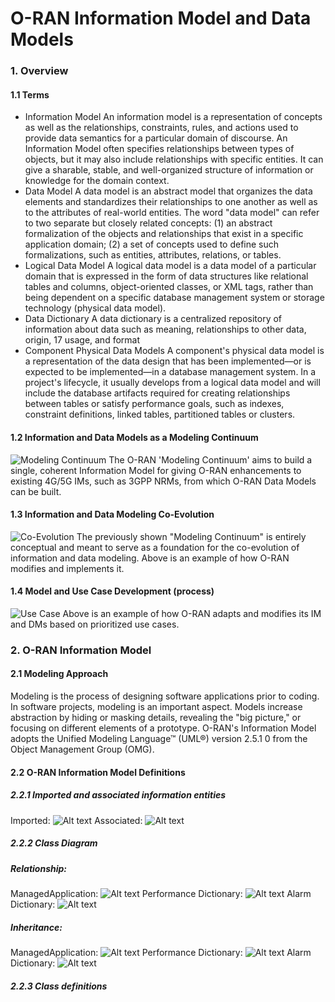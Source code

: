 # O-RAN Information Model and Data Models
### 1. Overview
#### 1.1 Terms
* Information Model 
An information model is a representation of concepts as well as the relationships, constraints, rules, and actions used to provide data semantics for a particular domain of discourse. An Information Model often specifies relationships between types of objects, but it may also include relationships with specific entities. It can give a sharable, stable, and well-organized structure of information or knowledge for the domain context.
*  Data Model
A data model is an abstract model that organizes the data elements and standardizes their relationships to one another as well as to the attributes of real-world entities. The word "data model" can refer to two separate but closely related concepts: (1) an abstract formalization of the objects and relationships that exist in a specific application domain; (2) a set of concepts used to define such formalizations, such as entities, attributes, relations, or tables.
* Logical Data Model
A logical data model is a data model of a particular domain that is expressed in the form of data structures like relational tables and columns, object-oriented classes, or XML tags, rather than being dependent on a specific database management system or storage technology (physical data model).
* Data Dictionary
A data dictionary is a centralized repository of information about data such as meaning, relationships to other data, origin, 17 usage, and format
* Component Physical Data Models
A component's physical data model is a representation of the data design that has been implemented—or is expected to be implemented—in a database management system. In a project's lifecycle, it usually develops from a logical data model and will include the database artifacts required for creating relationships between tables or satisfy performance goals, such as indexes, constraint definitions, linked tables, partitioned tables or clusters.
#### 1.2 Information and Data Models as a Modeling Continuum
![Modeling Continuum](Assets/figure1.png)
The O-RAN 'Modeling Continuum' aims to build a single, coherent Information Model for giving O-RAN enhancements to existing 4G/5G IMs, such as 3GPP NRMs, from which O-RAN Data Models can be built.
#### 1.3 Information and Data Modeling Co-Evolution
![Co-Evolution](Assets/figure2.png)
The previously shown "Modeling Continuum" is entirely conceptual and meant to serve as a foundation for the co-evolution of information and data modeling. Above is an example of how O-RAN modifies and implements it.
#### 1.4 Model and Use Case Development (process)
![Use Case](Assets/figure3.png)
Above is an example of how O-RAN adapts and modifies its IM and DMs based on prioritized use cases.

### 2. O-RAN Information Model
#### 2.1 Modeling Approach
Modeling is the process of designing software applications prior to coding. In software projects, modeling is an important aspect. Models increase abstraction by hiding or masking details, revealing the "big picture," or focusing on different elements of a prototype. O-RAN's Information Model adopts the Unified Modeling Language™ (UML®) version 2.5.1 0 from the Object Management Group (OMG). 
#### 2.2 O-RAN Information Model Definitions
##### 2.2.1 Imported and associated information entities
Imported:
![Alt text](Assets/figure4.png)
Associated:
![Alt text](Assets/figure5.png)
##### 2.2.2 Class Diagram
##### Relationship:
ManagedApplication:
![Alt text](Assets/figure6.png)
Performance Dictionary:
![Alt text](Assets/figure7.png)
Alarm Dictionary:
![Alt text](Assets/figure8.png)

##### Inheritance:
ManagedApplication:
![Alt text](image.png)
Performance Dictionary:
![Alt text](image-1.png)
Alarm Dictionary:
![Alt text](image-2.png)

##### 2.2.3 Class definitions
